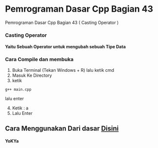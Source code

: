 # Pemrograman Dasar Cpp Bagian 43 
 Pemrograman Dasar Cpp Bagian 43 ( Casting Operator )

### Casting Operator
#### Yaitu Sebuah Operator untuk mengubah sebuah Tipe Data


### Cara Compile dan membuka
1. Buka Terminal (Tekan Windows + R) lalu ketik cmd
2. Masuk Ke Directory
3. ketik
```
g++ main.cpp
```
lalu enter

4. Ketik : a
5. Lalu Enter

## Cara Menggunakan Dari dasar [Disini](https://github.com/YoKYa/Pemrograman-Dasar-Cpp-Bagian-1)

#### YoKYa
